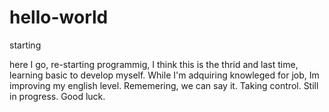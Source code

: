 # hello-world
starting

  here I go, re-starting programmig, I think this is the thrid and last time, learning basic to develop myself. While I'm adquiring knowleged for job, Im improving my english level. Rememering, we can say it. 
  Taking control.
  Still in progress.
  Good luck.
